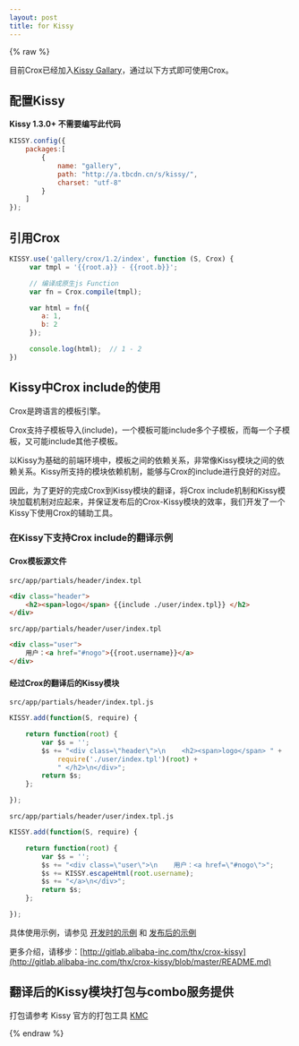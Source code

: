 ```yaml
---
layout: post
title: for Kissy
---
```


{% raw %}

目前Crox已经加入[Kissy Gallary](http://gallery.kissyui.com/crox/1.0/guide/index.html)，通过以下方式即可使用Crox。

## 配置Kissy 

**Kissy 1.3.0+ 不需要编写此代码**

```js
KISSY.config({
    packages:[
        {
            name: "gallery",
            path: "http://a.tbcdn.cn/s/kissy/",
            charset: "utf-8"
        }
    ]
});
```

## 引用Crox

```js
KISSY.use('gallery/crox/1.2/index', function (S, Crox) {
     var tmpl = '{{root.a}} - {{root.b}}';

     // 编译成原生js Function
     var fn = Crox.compile(tmpl);

     var html = fn({
        a: 1,
        b: 2
     });

     console.log(html);  // 1 - 2
})
```


## Kissy中Crox include的使用

Crox是跨语言的模板引擎。

Crox支持子模板导入(include)，一个模板可能include多个子模板，而每一个子模板，又可能include其他子模板。

以Kissy为基础的前端环境中，模板之间的依赖关系，非常像Kissy模块之间的依赖关系。Kissy所支持的模块依赖机制，能够与Crox的include进行良好的对应。

因此，为了更好的完成Crox到Kissy模块的翻译，将Crox include机制和Kissy模块加载机制对应起来，并保证发布后的Crox-Kissy模块的效率，我们开发了一个Kissy下使用Crox的辅助工具。

### 在Kissy下支持Crox include的翻译示例

#### Crox模板源文件

`src/app/partials/header/index.tpl`

```html
<div class="header">
    <h2><span>logo</span> {{include ./user/index.tpl}} </h2>
</div>
```

`src/app/partials/header/user/index.tpl`

```html
<div class="user">
    用户：<a href="#nogo">{{root.username}}</a>
</div>
```

#### 经过Crox的翻译后的Kissy模块

`src/app/partials/header/index.tpl.js`

```js
KISSY.add(function(S, require) {

    return function(root) {
        var $s = '';
        $s += "<div class=\"header\">\n    <h2><span>logo</span> " +
            require('./user/index.tpl')(root) +
            " </h2>\n</div>";
        return $s;
    };

});
```

`src/app/partials/header/user/index.tpl.js`

```js
KISSY.add(function(S, require) {

    return function(root) {
        var $s = '';
        $s += "<div class=\"user\">\n    用户：<a href=\"#nogo\">";
        $s += KISSY.escapeHtml(root.username);
        $s += "</a>\n</div>";
        return $s;
    };

});
```

具体使用示例，请参见 [开发时的示例](http://gallery.kissyui.com/crox/1.2/demo/demo/before.html) 和 [发布后的示例](http://gallery.kissyui.com/crox/1.2/demo/demo/after.html)

更多介绍，请移步：[http://gitlab.alibaba-inc.com/thx/crox-kissy](http://gitlab.alibaba-inc.com/thx/crox-kissy/blob/master/README.md)

## 翻译后的Kissy模块打包与combo服务提供

打包请参考 Kissy 官方的打包工具 [KMC](https://github.com/daxingplay/kmc)

{% endraw %}
